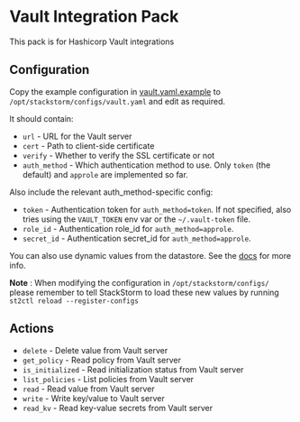 # Vault Integration Pack

This pack is for Hashicorp Vault integrations

## Configuration

Copy the example configuration in [vault.yaml.example](./vault.yaml.example)
to `/opt/stackstorm/configs/vault.yaml` and edit as required.

It should contain:

* `url` - URL for the Vault server
* `cert` - Path to client-side certificate
* `verify` - Whether to verify the SSL certificate or not
* `auth_method` - Which authentication method to use.
  Only `token` (the default) and `approle` are implemented so far.

Also include the relevant auth_method-specific config:

* `token` - Authentication token for `auth_method=token`. If not specified,
  also tries using the `VAULT_TOKEN` env var or the `~/.vault-token` file.
* `role_id` - Authentication role_id for `auth_method=approle`.
* `secret_id` - Authentication secret_id for `auth_method=approle`.

You can also use dynamic values from the datastore. See the
[docs](https://docs.stackstorm.com/reference/pack_configs.html) for more info.

**Note** : When modifying the configuration in `/opt/stackstorm/configs/` please
           remember to tell StackStorm to load these new values by running
           `st2ctl reload --register-configs`

## Actions

* `delete` - Delete value from Vault server
* `get_policy` - Read policy from Vault server
* `is_initialized` - Read initialization status from Vault server
* `list_policies` - List policies from Vault server
* `read` - Read value from Vault server
* `write` - Write key/value to Vault server
* `read_kv` - Read key-value secrets from Vault server
